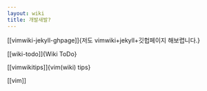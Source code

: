 ```yaml
---
layout: wiki
title: 개발새발?
---
```


[[vimwiki-jekyll-ghpage]]{저도 vimwiki+jekyll+깃헙페이지 해보렵니다.}

[[wiki-todo]]{Wiki ToDo}

[[vimwikitips]]{vim(wiki) tips}

[[vim]]

